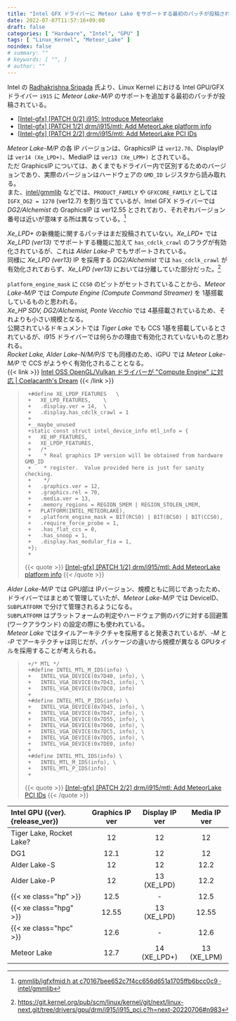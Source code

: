 ```yaml
---
title: "Intel GFX ドライバーに Meteor Lake をサポートする最初のパッチが投稿される ―― Gen12.7, Xe_LPD+, Xe_LPM+"
date: 2022-07-07T11:57:16+09:00
draft: false
categories: [ "Hardware", "Intel", "GPU" ]
tags: [ "Linux_Kernel", "Meteor_Lake" ]
noindex: false
# summary: ""
# keywords: [ "", ]
# author: ""
---
```


Intel の [Radhakrishna Sripada](https://www.linkedin.com/in/rkinvictus) 氏より、Linux Kernel における Intel GPU/GFX ドライバー `i915` に *Meteor Lake-M/P* のサポートを追加する最初のパッチが投稿されている。  

 * [[Intel-gfx] [PATCH 0/2] i915: Introduce Meteorlake](https://lists.freedesktop.org/archives/intel-gfx/2022-July/301011.html)
 * [[Intel-gfx] [PATCH 1/2] drm/i915/mtl: Add MeteorLake platform info](https://lists.freedesktop.org/archives/intel-gfx/2022-July/301009.html)
 * [[Intel-gfx] [PATCH 2/2] drm/i915/mtl: Add MeteorLake PCI IDs](https://lists.freedesktop.org/archives/intel-gfx/2022-July/301010.html)

*Meteor Lake-M/P* の各 IP バージョンは、GraphicsIP は `ver12.70`、DisplayIP は `ver14 (Xe_LPD+)`、MediaIP は `ver13 (Xe_LPM+)` とされている。  
ただ GraphicsIP については、あくまでもドライバー内で区別するためのバージョンであり、実際のバージョンはハードウェアの `GMD_ID` レジスタから読み取れる。  
また、[intel/gmmlib](https://github.com/intel/gmmlib) などでは、`PRODUCT_FAMILY` や `GFXCORE_FAMILY` としては `IGFX_DG2 = 1270` (ver12.7) を割り当てているが、Intel GFX ドライバーでは *DG2/Alchemist* の GraphicsIP は ver12.55 とされており、それぞれバージョン番号は近いが意味する所は異なっている。[^gmmlib]  

[^gmmlib]: [gmmlib/igfxfmid.h at c70167bee652c7f4cc656d651a1705ffb6bcc0c9 · intel/gmmlib](https://github.com/intel/gmmlib/blob/c70167bee652c7f4cc656d651a1705ffb6bcc0c9/Source/inc/common/igfxfmid.h#L69-L82)

*Xe_LPD+* の新機能に関するパッチはまだ投稿されていない。*Xe_LPD+* では *Xe_LPD (ver13)* でサポートする機能に加えて `has_cdclk_crawl` のフラグが有効化されているが、これは *Alder Lake-P* でもサポートされている。  
同様に *Xe_LPD (ver13)* IP を採用する *DG2/Alchemist* では `has_cdclk_crawl` が有効化されておらず、*Xe_LPD (ver13)* においては分離していた部分だった。[^cdclk_crawl]  

[^cdclk_crawl]: <https://git.kernel.org/pub/scm/linux/kernel/git/next/linux-next.git/tree/drivers/gpu/drm/i915/i915_pci.c?h=next-20220706#n983>

`platform_engine_mask` に `CCS0` のビットがセットされていることから、*Meteor Lake-M/P* では *Compute Engine (Compute Command Streamer)* を 1基搭載しているものと思われる。  
*Xe_HP SDV, DG2/Alchemist, Ponte Vecchio* では 4基搭載されているため、それよりも小さい規模となる。  
公開されているドキュメントでは *Tiger Lake* でも CCS 1基を搭載しているとされているが、i915 ドライバーでは何らかの理由で有効化されていないものと思われる。  
*Rocket Lake, Alder Lake-N/M/P/S* でも同様のため、iGPU では *Meteor Lake-M/P* で CCS がようやく有効化されることとなる。  
{{< link >}} [Intel OSS OpenGL/Vulkan ドライバーが "Compute Engine" に対応 | Coelacanth's Dream](/posts/2022/06/16/intel-ccs-mesa3d/) {{< /link >}}

 > 		+#define XE_LPDP_FEATURES	\
 > 		+	XE_LPD_FEATURES,	\
 > 		+	.display.ver = 14,	\
 > 		+	.display.has_cdclk_crawl = 1
 > 		+
 > 		+__maybe_unused
 > 		+static const struct intel_device_info mtl_info = {
 > 		+	XE_HP_FEATURES,
 > 		+	XE_LPDP_FEATURES,
 > 		+	/*
 > 		+	 * Real graphics IP version will be obtained from hardware GMD_ID
 > 		+	 * register.  Value provided here is just for sanity checking.
 > 		+	 */
 > 		+	.graphics.ver = 12,
 > 		+	.graphics.rel = 70,
 > 		+	.media.ver = 13,
 > 		+	.memory_regions = REGION_SMEM | REGION_STOLEN_LMEM,
 > 		+	PLATFORM(INTEL_METEORLAKE),
 > 		+	.platform_engine_mask = BIT(RCS0) | BIT(BCS0) | BIT(CCS0),
 > 		+	.require_force_probe = 1,
 > 		+	.has_flat_ccs = 0,
 > 		+	.has_snoop = 1,
 > 		+	.display.has_modular_fia = 1,
 > 		+};
 > 		+
 >
 > {{< quote >}} [[Intel-gfx] [PATCH 1/2] drm/i915/mtl: Add MeteorLake platform info](https://lists.freedesktop.org/archives/intel-gfx/2022-July/301009.html) {{< /quote >}}

*Alder Lake-M/P* では GPU部は IPバージョン、規模ともに同じであったため、ドライバーではまとめて管理していたが、*Meteor Lake-M/P* では DeviceID、`SUBPLATFORM` で分けて管理されるようになる。  
`SUBPLATFORM` はプラットフォームの判定やハードウェア側のバグに対する回避策 (ワークアラウンド) の設定の際にも使われている。  
*Meteor Lake* ではタイルアーキテクチャを採用すると発表されているが、*-M* と *-P* でアーキテクチャは同じだが、パッケージの違いから規模が異なる GPUタイルを採用することが考えられる。  

 > 		+/* MTL */
 > 		+#define INTEL_MTL_M_IDS(info) \
 > 		+	INTEL_VGA_DEVICE(0x7D40, info), \
 > 		+	INTEL_VGA_DEVICE(0x7D43, info), \
 > 		+	INTEL_VGA_DEVICE(0x7DC0, info)
 > 		+
 > 		+#define INTEL_MTL_P_IDS(info) \
 > 		+	INTEL_VGA_DEVICE(0x7D45, info), \
 > 		+	INTEL_VGA_DEVICE(0x7D47, info), \
 > 		+	INTEL_VGA_DEVICE(0x7D55, info), \
 > 		+	INTEL_VGA_DEVICE(0x7D60, info), \
 > 		+	INTEL_VGA_DEVICE(0x7DC5, info), \
 > 		+	INTEL_VGA_DEVICE(0x7DD5, info), \
 > 		+	INTEL_VGA_DEVICE(0x7DE0, info)
 > 		+
 > 		+#define INTEL_MTL_IDS(info) \
 > 		+	INTEL_MTL_M_IDS(info), \
 > 		+	INTEL_MTL_P_IDS(info)
 > 		+
 >
 > {{< quote >}} [[Intel-gfx] [PATCH 2/2] drm/i915/mtl: Add MeteorLake PCI IDs](https://lists.freedesktop.org/archives/intel-gfx/2022-July/301010.html) {{< /quote >}}

| Intel GPU ({ver}.{release_ver}) | Graphics IP ver | Display IP ver | Media IP ver |
| :-- | :--: | :--: | :--: |
| Tiger Lake, Rocket Lake? | 12 | 12 | 12 |
| DG1 | 12.1 | 12 | 12 |
| Alder Lake-S | 12 | 12 | 12.2 |
| Alder Lake-P | 12 | 13 (XE_LPD) | 12.2 |
| {{< xe class="hp" >}} | 12.5 | - | 12.5 |
| {{< xe class="hpg" >}} | 12.55 | 13 (XE_LPD) | 12.55 |
| {{< xe class="hpc" >}} | 12.6 | - | 12.6 |
| Meteor Lake | 12.7 | 14 (XE_LPD+) | 13 (XE_LPM) |

